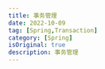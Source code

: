 ```yaml
---
title: 事务管理
date: 2022-10-09
tag: [Spring,Transaction]
category: [Spring]
isOriginal: true
description: 事务管理
---
```


